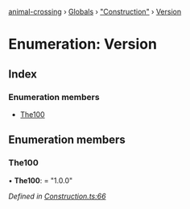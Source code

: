 [animal-crossing](../README.md) › [Globals](../globals.md) › ["Construction"](../modules/_construction_.md) › [Version](_construction_.version.md)

# Enumeration: Version

## Index

### Enumeration members

* [The100](_construction_.version.md#the100)

## Enumeration members

###  The100

• **The100**: = "1.0.0"

*Defined in [Construction.ts:66](https://github.com/Norviah/animal-crossing/blob/13550bd/module/types/Construction.ts#L66)*

